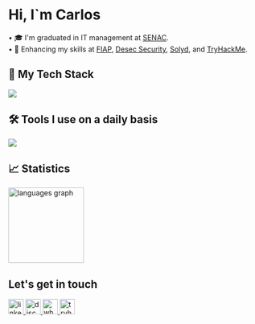 <h1 align="left">Hi, I`m Carlos</h1>

<p align="left">
• 🎓 I'm graduated in IT management at <a href="https://www.sp.senac.br/">SENAC</a>.<BR>
• 🧠 Enhancing my skills at <a href="https://www.fiap.com.br/">FIAP</a>, <a href="https://desecsecurity.com/">Desec Security</a>, <a href="https://solyd.com.br/">Solyd</a>, and <a href="https://tryhackme.com">TryHackMe</a>.<BR>
</p>

## 🚀 My Tech Stack

<p align="left">
    <a href="https://skillicons.dev">
        <img src="https://skillicons.dev/icons?i=php,laravel,js,py,c,bash,powershell,nginx,mysql,postgres,aws,linux,windows"/>
    </a>
</p>

## 🛠️ Tools I use on a daily basis

<p align="left">
    <a href="https://skillicons.dev">
        <img src="https://skillicons.dev/icons?i=phpstorm,pycharm,rider,docker,git,postman,discord"/>
    </a>
</p>

## 📈 Statistics

<div align="left">
  <img src="https://github-readme-stats.vercel.app/api/top-langs?username=cls-sh7&locale=en&hide_title=false&layout=compact&card_width=320&langs_count=5&theme=dark&hide_border=false&order=2" height="150" alt="languages graph"  />
</div>

## Let's get in touch

<div align="left">
    <a href="https://www.linkedin.com/in/carlos-augusto-cls-sh7/" target="_blank">
        <img src="https://img.shields.io/static/v1?message=LinkedIn&logo=linkedin&label=&color=0077B5&logoColor=white&labelColor=&style=for-the-badge"
             height="30" alt="linkedin logo"/>
    </a>
    <a href="https://discord.com/channels/@imshocks" target="_blank">
        <img src="https://img.shields.io/static/v1?message=Discord&logo=discord&label=&color=7289DA&logoColor=white&labelColor=&style=for-the-badge"
             height="30" alt="discord logo"/>
    </a>
    <a href="https://api.whatsapp.com/send?phone=5511948273430&text=Ol%C3%A1,%20vim%20atrav%C3%A9s%20do%20seu%20GitHub."
       target="_blank">
        <img src="https://img.shields.io/static/v1?message=Whatsapp&logo=whatsapp&label=&color=25D366&logoColor=white&labelColor=&style=for-the-badge"
             height="30" alt="whatsapp logo"/>
    </a>
    <a href="https://tryhackme.com/p/shocks7" target="_blank">
        <img src="https://img.shields.io/static/v1?message=TryHackMe&logo=tryhackme&label=&color=88cc14&logoColor=white&labelColor=&style=for-the-badge"
             height="30" alt="tryhackme logo"/>
    </a>
</div>

###
